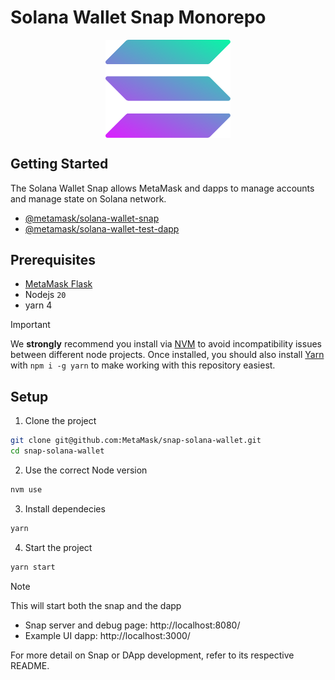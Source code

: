 # Solana Wallet Snap Monorepo

<img src="./packages/snap/images/icon.svg" width="200" style="display: block; margin: 0 auto;" alt="Solana Logo" />

## Getting Started

The Solana Wallet Snap allows MetaMask and dapps to manage accounts and manage state on Solana network.

- [@metamask/solana-wallet-snap](packages/snap/README.md)
- [@metamask/solana-wallet-test-dapp](packages/site/README.md)

## Prerequisites

- [MetaMask Flask](https://consensyssoftware.atlassian.net/wiki/x/IQCOB10)
- Nodejs `20`
- yarn 4

> [!IMPORTANT]
> We **strongly** recommend you install via [NVM](https://github.com/creationix/nvm) to avoid incompatibility issues between different node projects.
> Once installed, you should also install [Yarn](http://yarnpkg.com/) with `npm i -g yarn` to make working with this repository easiest.

## Setup

1. Clone the project

```bash
git clone git@github.com:MetaMask/snap-solana-wallet.git
cd snap-solana-wallet
```

2. Use the correct Node version

```bash
nvm use
```

3. Install dependecies

```bash
yarn
```

4. Start the project

```bash
yarn start
```

> [!NOTE]  
> This will start both the snap and the dapp
>
> - Snap server and debug page: http://localhost:8080/
> - Example UI dapp: http://localhost:3000/

For more detail on Snap or DApp development, refer to its respective README.
